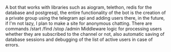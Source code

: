 A bot that works with libraries such as aiogram, telethon, redis for the database and postgresql, the entire functionality of the bot is the creation of a private group using the telegram api and adding users there, in the future, if I'm not lazy, I plan to make a site for anonymous chatting.
There are commands /start /find /stop /admin
Middleware logic for processing users whether they are subscribed to the channel or not, also automatic saving of database sessions and debugging of the list of active users in case of errors.

